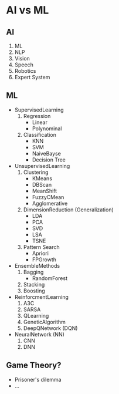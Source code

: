 # AI vs ML

## AI

1. ML
1. NLP
1. Vision
1. Speech
1. Robotics
1. Expert System

## ML

- SupervisedLearning
  1. Regression
     - Linear
     - Polynominal
  1. Classification
     - KNN
     - SVM
     - NaiveBayse
     - Decision Tree
- UnsupervisedLearning
  1. Clustering
     - KMeans
     - DBScan
     - MeanShift
     - FuzzyCMean
     - Agglomerative
  1. DimensionReduction (Generalization)
     - LDA
     - PCA
     - SVD
     - LSA
     - TSNE
  1. Pattern Search
     - Apriori
     - FPGrowth
- EnsembleMethods
  1. Bagging
     - RandomForest
  1. Stacking
  1. Boosting
- ReinforcmentLearning
  1. A3C
  1. SARSA
  1. QLearning
  1. GeneticAlgorithm
  1. DeepQNetwork (DQN)
- NeuralNetwork (NN)
  1. CNN
  1. DNN


## Game Theory? 
   - Prisoner's dilemma
   - ...